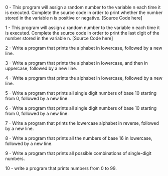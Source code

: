 0 - This program will assign a random number to the variable n each time it is executed. Complete the source code in order to print whether the number stored in the variable n is positive or negative. [Source Code here]

1 - This program will assign a random number to the variable n each time it is executed. Complete the source code in order to print the last digit of the number stored in the variable n.
[Source Code here]

2 - Write a program that prints the alphabet in lowercase, followed by a new line.

3 - Write a program that prints the alphabet in lowercase, and then in uppercase, followed by a new line.

4 - Write a program that prints the alphabet in lowercase, followed by a new line.

5 - Write a program that prints all single digit numbers of base 10 starting from 0, followed by a new line.

6 - Write a program that prints all single digit numbers of base 10 starting from 0, followed by a new line.

7 - Write a program that prints the lowercase alphabet in reverse, followed by a new line.

8 - Write a program that prints all the numbers of base 16 in lowercase, followed by a new line.

9 - Write a program that prints all possible combinations of single-digit numbers.

10 - write a program that prints numbers from 0 to 99.

